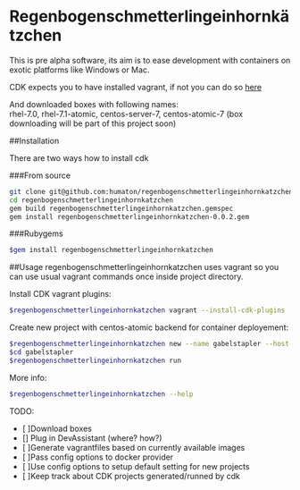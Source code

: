 # Regenbogenschmetterlingeinhornkätzchen

This is pre alpha software, its aim is to ease development with containers on exotic platforms like Windows or Mac.

CDK expects you to have installed vagrant,
if not you can do so [here](https://www.vagrantup.com/downloads)

And downloaded boxes with following names:  
rhel-7.0, rhel-7.1-atomic, centos-server-7, centos-atomic-7
(box downloading will be part of this project soon)

##Installation

There are two ways how to install cdk

###From source
```bash
git clone git@github.com:humaton/regenbogenschmetterlingeinhornkatzchen.git
cd regenbogenschmetterlingeinhornkatzchen
gem build regenbogenschmetterlingeinhornkatzchen.gemspec
gem install regenbogenschmetterlingeinhornkatzchen-0.0.2.gem
```

###Rubygems
```bash
$gem install regenbogenschmetterlingeinhornkatzchen
```
##Usage
regenbogenschmetterlingeinhornkatzchen uses vagrant so you can use usual vagrant commands once inside project directory.

Install CDK vagrant plugins:
```bash
$regenbogenschmetterlingeinhornkatzchen vagrant --install-cdk-plugins
```

Create new project with centos-atomic backend for container deployement:
```bash
$regenbogenschmetterlingeinhornkatzchen new --name gabelstapler --host centos-atomic
$cd gabelstapler
$regenbogenschmetterlingeinhornkatzchen run
```
More info:
```bash
$regenbogenschmetterlingeinhornkatzchen --help
```

TODO:
- [ ]Download boxes
- [] Plug in DevAssistant (where? how?)
- [ ]Generate vagrantfiles based on currently available images
- [ ]Pass config options to docker provider
- [ ]Use config options to setup default setting for new projects
- [ ]Keep track about CDK projects generated/runned by cdk
